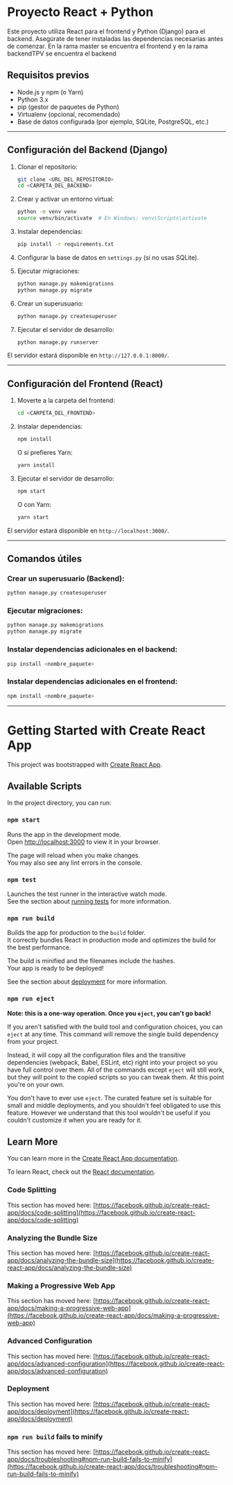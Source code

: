 # Proyecto React + Python

Este proyecto utiliza React para el frontend y Python (Django) para el backend. Asegúrate de tener instaladas las dependencias necesarias antes de comenzar. En la rama master se encuentra el frontend y en la rama backendTPV se encuentra el backend

## Requisitos previos

- Node.js y npm (o Yarn)
- Python 3.x
- pip (gestor de paquetes de Python)
- Virtualenv (opcional, recomendado)
- Base de datos configurada (por ejemplo, SQLite, PostgreSQL, etc.)

---

## Configuración del Backend (Django)

1. Clonar el repositorio:
   ```bash
   git clone <URL_DEL_REPOSITORIO>
   cd <CARPETA_DEL_BACKEND>
   ```

2. Crear y activar un entorno virtual:
   ```bash
   python -m venv venv
   source venv/bin/activate  # En Windows: venv\Scripts\activate
   ```

3. Instalar dependencias:
   ```bash
   pip install -r requirements.txt
   ```

4. Configurar la base de datos en `settings.py` (si no usas SQLite).

5. Ejecutar migraciones:
   ```bash
   python manage.py makemigrations
   python manage.py migrate
   ```

6. Crear un superusuario:
   ```bash
   python manage.py createsuperuser
   ```

7. Ejecutar el servidor de desarrollo:
   ```bash
   python manage.py runserver
   ```

El servidor estará disponible en `http://127.0.0.1:8000/`.

---

## Configuración del Frontend (React)

1. Moverte a la carpeta del frontend:
   ```bash
   cd <CARPETA_DEL_FRONTEND>
   ```

2. Instalar dependencias:
   ```bash
   npm install
   ```
   O si prefieres Yarn:
   ```bash
   yarn install
   ```

3. Ejecutar el servidor de desarrollo:
   ```bash
   npm start
   ```
   O con Yarn:
   ```bash
   yarn start
   ```

El servidor estará disponible en `http://localhost:3000/`.

---

## Comandos útiles

### Crear un superusuario (Backend):
```bash
python manage.py createsuperuser
```

### Ejecutar migraciones:
```bash
python manage.py makemigrations
python manage.py migrate
```

### Instalar dependencias adicionales en el backend:
```bash
pip install <nombre_paquete>
```

### Instalar dependencias adicionales en el frontend:
```bash
npm install <nombre_paquete>
```

-------------------------------------------------------------------------------------------------------





# Getting Started with Create React App

This project was bootstrapped with [Create React App](https://github.com/facebook/create-react-app).

## Available Scripts

In the project directory, you can run:

### `npm start`

Runs the app in the development mode.\
Open [http://localhost:3000](http://localhost:3000) to view it in your browser.

The page will reload when you make changes.\
You may also see any lint errors in the console.

### `npm test`

Launches the test runner in the interactive watch mode.\
See the section about [running tests](https://facebook.github.io/create-react-app/docs/running-tests) for more information.

### `npm run build`

Builds the app for production to the `build` folder.\
It correctly bundles React in production mode and optimizes the build for the best performance.

The build is minified and the filenames include the hashes.\
Your app is ready to be deployed!

See the section about [deployment](https://facebook.github.io/create-react-app/docs/deployment) for more information.

### `npm run eject`

**Note: this is a one-way operation. Once you `eject`, you can't go back!**

If you aren't satisfied with the build tool and configuration choices, you can `eject` at any time. This command will remove the single build dependency from your project.

Instead, it will copy all the configuration files and the transitive dependencies (webpack, Babel, ESLint, etc) right into your project so you have full control over them. All of the commands except `eject` will still work, but they will point to the copied scripts so you can tweak them. At this point you're on your own.

You don't have to ever use `eject`. The curated feature set is suitable for small and middle deployments, and you shouldn't feel obligated to use this feature. However we understand that this tool wouldn't be useful if you couldn't customize it when you are ready for it.

## Learn More

You can learn more in the [Create React App documentation](https://facebook.github.io/create-react-app/docs/getting-started).

To learn React, check out the [React documentation](https://reactjs.org/).

### Code Splitting

This section has moved here: [https://facebook.github.io/create-react-app/docs/code-splitting](https://facebook.github.io/create-react-app/docs/code-splitting)

### Analyzing the Bundle Size

This section has moved here: [https://facebook.github.io/create-react-app/docs/analyzing-the-bundle-size](https://facebook.github.io/create-react-app/docs/analyzing-the-bundle-size)

### Making a Progressive Web App

This section has moved here: [https://facebook.github.io/create-react-app/docs/making-a-progressive-web-app](https://facebook.github.io/create-react-app/docs/making-a-progressive-web-app)

### Advanced Configuration

This section has moved here: [https://facebook.github.io/create-react-app/docs/advanced-configuration](https://facebook.github.io/create-react-app/docs/advanced-configuration)

### Deployment

This section has moved here: [https://facebook.github.io/create-react-app/docs/deployment](https://facebook.github.io/create-react-app/docs/deployment)

### `npm run build` fails to minify

This section has moved here: [https://facebook.github.io/create-react-app/docs/troubleshooting#npm-run-build-fails-to-minify](https://facebook.github.io/create-react-app/docs/troubleshooting#npm-run-build-fails-to-minify)
